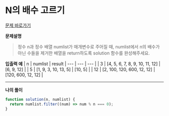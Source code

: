 # N의 배수 고르기

[문제 바로가기](https://school.programmers.co.kr/learn/courses/30/lessons/120905)

**문제설명**

> 정수 n과 정수 배열 numlist가 매개변수로 주어질 때, numlist에서 n의 배수가 아닌 수들을 제거한 배열을 return하도록 solution 함수를 완성해주세요.

**입출력 예**
| n | numlist | result
| --- | --- | --- |
| 3 | [4, 5, 6, 7, 8, 9, 10, 11, 12] | [6, 9, 12] |
| 5 | [1, 9, 3, 10, 13, 5] | [10, 5] |
| 12 | [2, 100, 120, 600, 12, 12] | [120, 600, 12, 12] |

---

**나의 풀이**

```javascript
function solution(n, numlist) {
  return numlist.filter((num) => num % n === 0);
}
```
